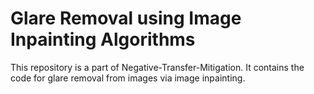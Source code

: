 # Glare Removal using Image Inpainting Algorithms

This repository is a part of Negative-Transfer-Mitigation. It contains the code for 
glare removal from images via image inpainting.